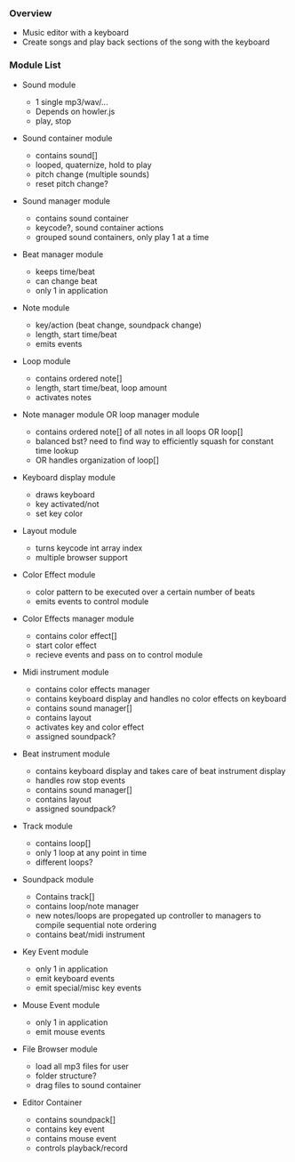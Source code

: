 ### Overview
- Music editor with a keyboard
- Create songs and play back sections of the song with the keyboard
    
### Module List
- Sound module
    - 1 single mp3/wav/...
    - Depends on howler.js
    - play, stop
- Sound container module
    - contains sound[]
    - looped, quaternize, hold to play
    - pitch change (multiple sounds)
    - reset pitch change?
- Sound manager module
    - contains sound container
    - keycode?, sound container actions
    - grouped sound containers, only play 1 at a time
- Beat manager module
    - keeps time/beat
    - can change beat
    - only 1 in application
- Note module
    - key/action (beat change, soundpack change)
    - length, start time/beat
    - emits events
- Loop module
    - contains ordered note[]
    - length, start time/beat, loop amount
    - activates notes
- Note manager module OR loop manager module
    - contains ordered note[] of all notes in all loops OR loop[]
    - balanced bst? need to find way to efficiently squash for constant time lookup
    - OR handles organization of loop[]
- Keyboard display module
    - draws keyboard
    - key activated/not
    - set key color
- Layout module
    - turns keycode int array index
    - multiple browser support
- Color Effect module
    - color pattern to be executed over a certain number of beats
    - emits events to control module
- Color Effects manager module
    - contains color effect[]
    - start color effect
    - recieve events and pass on to control module
- Midi instrument module
    - contains color effects manager
    - contains keyboard display and handles no color effects on keyboard
    - contains sound manager[]
    - contains layout
    - activates key and color effect
    - assigned soundpack?
- Beat instrument module
    - contains keyboard display and takes care of beat instrument display
    - handles row stop events
    - contains sound manager[]
    - contains layout
    - assigned soundpack?
- Track module
    - contains loop[]
    - only 1 loop at any point in time
    - different loops?
- Soundpack module
    - Contains track[]
    - contains loop/note manager
    - new notes/loops are propegated up controller to managers to compile sequential note ordering
    - contains beat/midi instrument
- Key Event module
    - only 1 in application
    - emit keyboard events
    - emit special/misc key events
- Mouse Event module
    - only 1 in application
    - emit mouse events
- File Browser module
    - load all mp3 files for user
    - folder structure?
    - drag files to sound container


- Editor Container
    - contains soundpack[]
    - contains key event
    - contains mouse event
    - controls playback/record